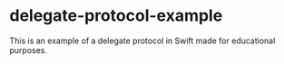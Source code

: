 # delegate-protocol-example

This is an example of a delegate protocol in Swift made for educational purposes.
